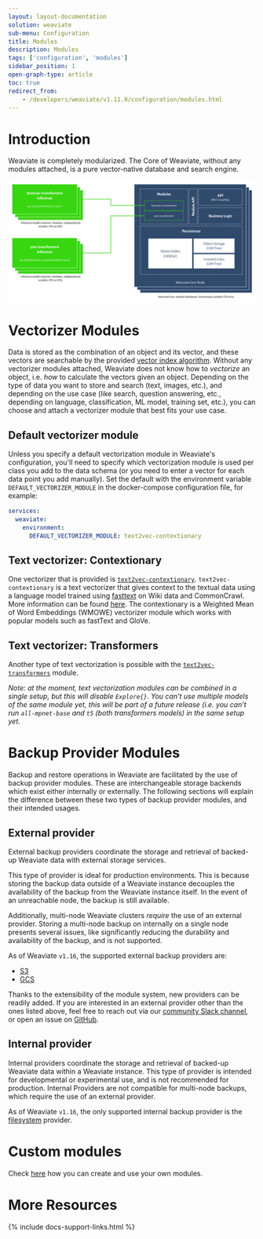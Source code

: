 ```yaml
---
layout: layout-documentation
solution: weaviate
sub-menu: Configuration
title: Modules
description: Modules
tags: ['configuration', 'modules']
sidebar_position: 1
open-graph-type: article
toc: true
redirect_from:
    - /developers/weaviate/v1.11.0/configuration/modules.html
---
```


# Introduction

Weaviate is completely modularized. The Core of Weaviate, without any modules attached, is a pure vector-native database and search engine.

[![Weaviate modules introduction](/img/weaviate-module-diagram.svg "Weaviate Module Diagram")](/img/weaviate-module-diagram.svg)

# Vectorizer Modules

Data is stored as the combination of an object and its vector, and these vectors are searchable by the provided [vector index algorithm](../vector-index-plugins/index.html). Without any vectorizer modules attached, Weaviate does not know how to *vectorize* an object, i.e. *how* to calculate the vectors given an object. Depending on the type of data you want to store and search (text, images, etc.), and depending on the use case (like search, question answering, etc., depending on language, classification, ML model, training set, etc.), you can choose and attach a vectorizer module that best fits your use case. 

## Default vectorizer module

Unless you specify a default vectorization module in Weaviate's configuration, you'll need to specify which vectorization module is used per class you add to the data schema (or you need to enter a vector for each data point you add manually). Set the default with the environment variable `DEFAULT_VECTORIZER_MODULE` in the docker-compose configuration file, for example: 

``` yaml
services:
  weaviate:
    environment:
      DEFAULT_VECTORIZER_MODULE: text2vec-contextionary
```

## Text vectorizer: Contextionary 

One vectorizer that is provided is [`text2vec-contextionary`](../modules/text2vec-contextionary.html). `text2vec-contextionary` is a text vectorizer that gives context to the textual data using a language model trained using [fasttext](https://fasttext.cc/) on Wiki data and CommonCrawl. More information can be found [here](../modules/text2vec-contextionary.html). The contextionary is a Weighted Mean of Word Embeddings (WMOWE) vectorizer module which works with popular models such as fastText and GloVe.

## Text vectorizer: Transformers

Another type of text vectorization is possible with the [`text2vec-transformers`](../modules/text2vec-transformers.html) module.

_Note: at the moment, text vectorization modules can be combined in a single setup, but this will disable `Explore{}`. You can't use multiple models of the same module yet, this will be part of a future release (i.e. you can’t run `all-mpnet-base` and `t5` (both transformers models) in the same setup yet._

# Backup Provider Modules

Backup and restore operations in Weaviate are facilitated by the use of backup provider modules. These are interchangeable storage backends which exist either internally or externally. The following sections will explain the difference between these two types of backup provider modules, and their intended usages.

## External provider

External backup providers coordinate the storage and retrieval of backed-up Weaviate data with external storage services. 

This type of provider is ideal for production environments. This is because storing the backup data outside of a Weaviate instance decouples the availability of the backup from the Weaviate instance itself. In the event of an unreachable node, the backup is still available. 

Additionally, multi-node Weaviate clusters _require_ the use of an external provider. Storing a multi-node backup on internally on a single node presents several issues, like significantly reducing the durability and availability of the backup, and is not supported.

As of Weaviate `v1.16`, the supported external backup providers are:
- [S3](/developers/weaviate/current/configuration/backups.html#s3-aws-or-s3-compatible)
- [GCS](/developers/weaviate/current/configuration/backups.html#gcs-google-cloud-storage)

Thanks to the extensibility of the module system, new providers can be readily added. If you are interested in an external provider other than the ones listed above, feel free to reach out via our [community Slack channel](https://join.slack.com/t/weaviate/shared_invite/zt-goaoifjr-o8FuVz9b1HLzhlUfyfddhw), or open an issue on [GitHub](https://github.com/semi-technologies/weaviate).

## Internal provider

Internal providers coordinate the storage and retrieval of backed-up Weaviate data within a Weaviate instance. This type of provider is intended for developmental or experimental use, and is not recommended for production. Internal Providers are not compatible for multi-node backups, which require the use of an external provider.

As of Weaviate `v1.16`, the only supported internal backup provider is the [filesystem](/developers/weaviate/current/configuration/backups.html#filesystem) provider.

# Custom modules

Check [here](../other-modules/custom-modules.html) how you can create and use your own modules.

# More Resources

{% include docs-support-links.html %}
